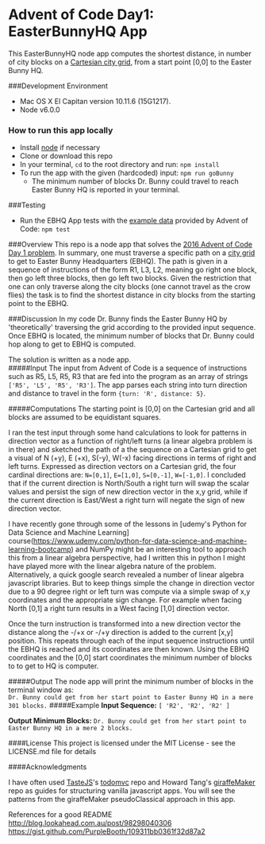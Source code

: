 # Advent of Code Day1: EasterBunnyHQ App

This EasterBunnyHQ node app computes the shortest distance, in number of city blocks on a [Cartesian city grid](https://en.wikipedia.org/wiki/Taxicab_geometry), from a start point [0,0] to the Easter Bunny HQ. 


###Development Environment
* Mac OS X El Capitan version 10.11.6 (15G1217).
* Node v6.0.0


### How to run this app locally
 * Install [node](getlink) if necessary
 * Clone or download this repo
 * In your terminal, `cd` to the root directory and run:  `npm install`
 * To run the app with the given (hardcoded) input:  `npm run goBunny`
    * The minimum number of blocks Dr. Bunny could travel to reach Easter Bunny HQ is reported in your terminal.
 
###Testing
* Run the EBHQ App tests with the [example data](http://adventofcode.com/2016/day/1) provided by Advent of Code:  `npm test`
 
###Overview
This repo is a node app that solves the [2016 Advent of Code Day 1 problem](http://adventofcode.com/2016/day/1).  In summary, one must traverse a specific path on a [city grid](https://en.wikipedia.org/wiki/Taxicab_geometry) to get to Easter Bunny Headquarters (EBHQ).  The path is given in a sequence of instructions of the form R1, L3, L2, meaning go right one block, then go left three blocks, then go left two blocks.  Given the restriction that one can only traverse along the city blocks (one cannot travel as the crow flies) the task is to find the shortest distance in city blocks from the starting point to the EBHQ. 
 
###Discussion
In my code Dr. Bunny finds the Easter Bunny HQ by 'theoretically' traversing the grid according to the provided input sequence.  Once EBHQ is located, the minimum number of blocks that Dr. Bunny could hop along to get to EBHQ is computed.

The solution is written as a node app.  
#####Input
The input from Advent of Code is a sequence of instructions such as R5, L5, R5, R3 that are fed into the program as an array of strings `['R5', 'L5', 'R5', 'R3']`.  The app parses each string into turn direction and distance to travel in the form `{turn: 'R', distance: 5}`. 
  
#####Computations
The starting point is [0,0] on the Cartesian grid and all blocks are assumed to be equidistant squares.

I ran the test input through some hand calculations to look for patterns in direction vector as a function of right/left turns (a linear algebra problem is in there) and sketched the path of a the sequence on a Cartesian grid to get a visual of N (+y), E (+x), S(-y), W(-x) facing directions in terms of right and left turns.  Expressed as direction vectors on a Cartesian grid, the four cardinal directions are: `N=[0,1]`, `E=[1,0]`, `S=[0,-1]`, `W=[-1,0]`.  I concluded that if the current direction is North/South a right turn will swap the scalar values and persist the sign of new direction vector in the x,y grid, while if the current direction is East/West a right turn will negate the sign of new direction vector.
 
I have recently gone through some of the lessons in [udemy's Python for Data Science and Machine Learning] course(https://www.udemy.com/python-for-data-science-and-machine-learning-bootcamp) and NumPy might be an interesting tool to approach this from a linear algebra perspective, had I written this in python I might have played more with the linear algebra nature of the problem. Alternatively, a quick google search revealed a number of linear algebra javascript libraries.  But to keep things simple the change in direction vector due to a 90 degree right or left turn was compute via a simple swap of x,y coordinates and the appropriate sign change.  For example when facing North [0,1] a right turn results in a West facing [1,0] direction vector.
 
 Once the turn instruction is transformed into a new direction vector the distance along the -/+x or -/+y direction is added to the current [x,y] position. This repeats through each of the input sequence instructions until the EBHQ is reached and its coordinates are then known.  Using the EBHQ coordinates and the [0,0] start coordinates the minimum number of blocks  to to get to HQ is computer.
 

#####Output
The node app will print the minimum number of blocks in the terminal window as:  
 `Dr. Bunny could get from her start point to Easter Bunny HQ in a mere 301 blocks.`
#####Example
**Input Sequence:**  `[ 'R2', 'R2', 'R2' ]`

**Output Minimum Blocks:** `Dr. Bunny could get from her start point to Easter Bunny HQ in a mere 2 blocks.`


####License
This project is licensed under the MIT License - see the LICENSE.md file for details


####Acknowledgments

I have often used [TasteJS](https://github.com/tastejs/todomvc)'s [todomvc](https://github.com/tastejs/todomvc) repo and Howard Tang's [giraffeMaker](https://github.com/aychtang/giraffeMaker) repo as guides for structuring vanilla javascript apps.  You will see the patterns from the giraffeMaker pseudoClassical approach in this app.  

References for a good README 
 http://blog.lookahead.com.au/post/98298040306 
 https://gist.github.com/PurpleBooth/109311bb0361f32d87a2